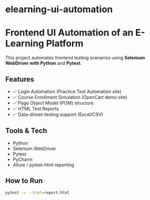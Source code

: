 # elearning-ui-automation
# Frontend UI Automation of an E-Learning Platform

This project automates frontend testing scenarios using **Selenium WebDriver with Python** and **Pytest**.

## Features
- ✅ Login Automation (Practice Test Automation site)
- ✅ Course Enrollment Simulation (OpenCart demo site)
- ✅ Page Object Model (POM) structure
- ✅ HTML Test Reports
- ✅ Data-driven testing support (Excel/CSV)

## Tools & Tech
- Python
- Selenium WebDriver
- Pytest
- PyCharm
- Allure / pytest-html reporting

## How to Run
```bash
pytest -v --html=report.html
